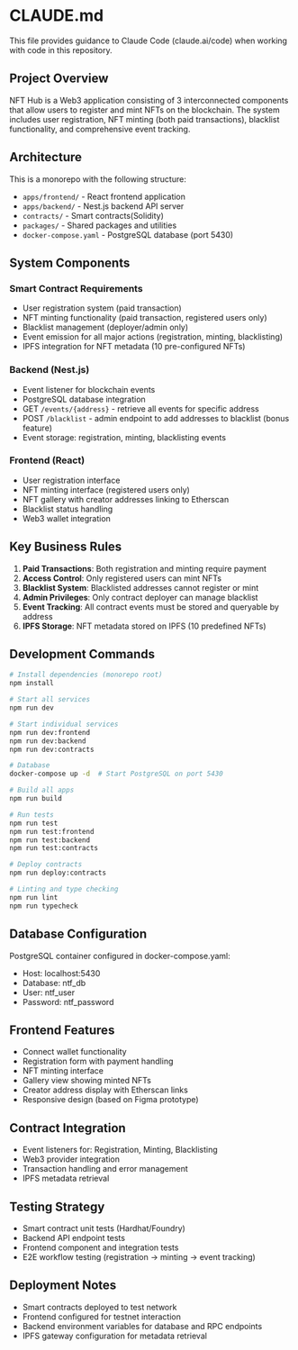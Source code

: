 # CLAUDE.md

This file provides guidance to Claude Code (claude.ai/code) when working with code in this repository.

## Project Overview

NFT Hub is a Web3 application consisting of 3 interconnected components that allow users to register and mint NFTs on the blockchain. The system includes user registration, NFT minting (both paid transactions), blacklist functionality, and comprehensive event tracking.

## Architecture

This is a monorepo with the following structure:
- `apps/frontend/` - React frontend application
- `apps/backend/` - Nest.js backend API server
- `contracts/` -  Smart contracts(Solidity)
- `packages/` - Shared packages and utilities
- `docker-compose.yaml` - PostgreSQL database (port 5430)

## System Components

### Smart Contract Requirements
- User registration system (paid transaction)
- NFT minting functionality (paid transaction, registered users only)
- Blacklist management (deployer/admin only)
- Event emission for all major actions (registration, minting, blacklisting)
- IPFS integration for NFT metadata (10 pre-configured NFTs)

### Backend (Nest.js)
- Event listener for blockchain events
- PostgreSQL database integration
- GET `/events/{address}` - retrieve all events for specific address
- POST `/blacklist` - admin endpoint to add addresses to blacklist (bonus feature)
- Event storage: registration, minting, blacklisting events

### Frontend (React)
- User registration interface
- NFT minting interface (registered users only)
- NFT gallery with creator addresses linking to Etherscan
- Blacklist status handling
- Web3 wallet integration

## Key Business Rules

1. **Paid Transactions**: Both registration and minting require payment
2. **Access Control**: Only registered users can mint NFTs
3. **Blacklist System**: Blacklisted addresses cannot register or mint
4. **Admin Privileges**: Only contract deployer can manage blacklist
5. **Event Tracking**: All contract events must be stored and queryable by address
6. **IPFS Storage**: NFT metadata stored on IPFS (10 predefined NFTs)

## Development Commands

```bash
# Install dependencies (monorepo root)
npm install

# Start all services
npm run dev

# Start individual services
npm run dev:frontend
npm run dev:backend
npm run dev:contracts

# Database
docker-compose up -d  # Start PostgreSQL on port 5430

# Build all apps
npm run build

# Run tests
npm run test
npm run test:frontend
npm run test:backend
npm run test:contracts

# Deploy contracts
npm run deploy:contracts

# Linting and type checking
npm run lint
npm run typecheck
```

## Database Configuration

PostgreSQL container configured in docker-compose.yaml:
- Host: localhost:5430
- Database: ntf_db
- User: ntf_user
- Password: ntf_password

## Frontend Features

- Connect wallet functionality
- Registration form with payment handling
- NFT minting interface
- Gallery view showing minted NFTs
- Creator address display with Etherscan links
- Responsive design (based on Figma prototype)

## Contract Integration

- Event listeners for: Registration, Minting, Blacklisting
- Web3 provider integration
- Transaction handling and error management
- IPFS metadata retrieval

## Testing Strategy

- Smart contract unit tests (Hardhat/Foundry)
- Backend API endpoint tests
- Frontend component and integration tests
- E2E workflow testing (registration → minting → event tracking)

## Deployment Notes

- Smart contracts deployed to test network
- Frontend configured for testnet interaction
- Backend environment variables for database and RPC endpoints
- IPFS gateway configuration for metadata retrieval